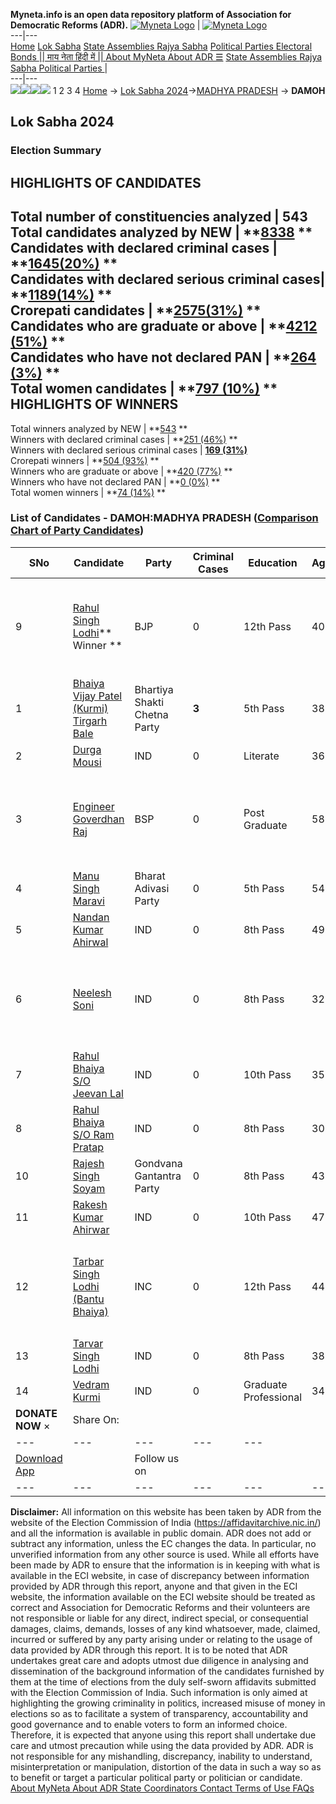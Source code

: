 **Myneta.info is an open data repository platform of Association for Democratic Reforms (ADR).**
[![Myneta Logo](https://www.myneta.info/lib/img/myneta-logo.png)](https://www.myneta.info/) | [![Myneta Logo](https://www.myneta.info/lib/img/adr-logo.png)](https://adrindia.org)  
---|---  
[Home](https://www.myneta.info/) [Lok Sabha](https://www.myneta.info/#ls "Lok Sabha") [ State Assemblies ](https://www.myneta.info/#sa "State Assemblies") [Rajya Sabha](https://www.myneta.info/#rs "Rajya Sabha") [Political Parties ](https://www.myneta.info/party "Political Parties") [ Electoral Bonds ](https://www.myneta.info/electoral_bonds "Electoral Bonds") [ || माय नेता हिंदी में || ](https://translate.google.co.in/translate?prev=hp&hl=en&js=y&u=www.myneta.info&sl=en&tl=hi&history_state0=) [ About MyNeta ](https://adrindia.org/content/about-myneta) [ About ADR ](https://adrindia.org/about-adr/who-we-are) [☰](javascript:void\(0\))
[ State Assemblies ](https://www.myneta.info/#sa "State Assemblies") [ Rajya Sabha ](https://www.myneta.info/#rs "Rajya Sabha") [ Political Parties ](https://www.myneta.info/party "Political Parties")
|   
---|---  
![](https://www.myneta.info/lib/img/banner/banner-1.png)![](https://www.myneta.info/lib/img/banner/banner-2.png)![](https://www.myneta.info/lib/img/banner/banner-3.png)![](https://www.myneta.info/lib/img/banner/banner-4.png)
1  2  3  4 
[Home](https://www.myneta.info/) → [Lok Sabha 2024](https://www.myneta.info/LokSabha2024/)→[MADHYA PRADESH](https://www.myneta.info/LokSabha2024/index.php?action=show_constituencies&state_id=20) → **DAMOH**
### 
## Lok Sabha 2024
###  Election Summary 
HIGHLIGHTS OF CANDIDATES  
---  
Total number of constituencies analyzed |  543   
Total candidates analyzed by NEW | **[8338](https://www.myneta.info/LokSabha2024/index.php?action=summary&subAction=candidates_analyzed&sort=candidate#summary) **  
Candidates with declared criminal cases | **[1645(20%)](https://www.myneta.info/LokSabha2024/index.php?action=summary&subAction=crime&sort=candidate#summary) **  
Candidates with declared serious criminal cases| **[1189(14%)](https://www.myneta.info/LokSabha2024/index.php?action=summary&subAction=serious_crime&sort=candidate#summary) **  
Crorepati candidates | **[2575(31%)](https://www.myneta.info/LokSabha2024/index.php?action=summary&subAction=crorepati&sort=candidate#summary) **  
Candidates who are graduate or above | **[4212 (51%)](https://www.myneta.info/LokSabha2024/index.php?action=summary&subAction=education&sort=candidate#summary) **  
Candidates who have not declared PAN | **[264 (3%)](https://www.myneta.info/LokSabha2024/index.php?action=summary&subAction=without_pan&sort=candidate#summary) **  
Total women candidates | **[797 (10%)](https://www.myneta.info/LokSabha2024/index.php?action=summary&subAction=women_candidate&sort=candidate#summary) **  
HIGHLIGHTS OF WINNERS  
---  
Total winners analyzed by NEW | **[543](https://www.myneta.info/LokSabha2024/index.php?action=summary&subAction=winner_analyzed&sort=candidate#summary) **  
Winners with declared criminal cases | **[251 (46%)](https://www.myneta.info/LokSabha2024/index.php?action=summary&subAction=winner_crime&sort=candidate#summary) **  
Winners with declared serious criminal cases | **[169 (31%)](https://www.myneta.info/LokSabha2024/index.php?action=summary&subAction=winner_serious_crime&sort=candidate#summary)**  
Crorepati winners | **[504 (93%)](https://www.myneta.info/LokSabha2024/index.php?action=summary&subAction=winner_crorepati&sort=candidate#summary) **  
Winners who are graduate or above | **[420 (77%)](https://www.myneta.info/LokSabha2024/index.php?action=summary&subAction=winner_education&sort=candidate#summary) **  
Winners who have not declared PAN | **[0 (0%)](https://www.myneta.info/LokSabha2024/index.php?action=summary&subAction=winner_without_pan&sort=candidate#summary) **  
Total women winners | **[74 (14%)](https://www.myneta.info/LokSabha2024/index.php?action=summary&subAction=winner_women&sort=candidate#summary) **  
### List of Candidates - DAMOH:MADHYA PRADESH ([Comparison Chart of Party Candidates](https://www.myneta.info/LokSabha2024/comparisonchart.php?constituency_id=235))
SNo | Candidate| Party| Criminal Cases| Education| Age| Total Assets| Liabilities  
---|---|---|---|---|---|---|---  
9  | [Rahul Singh Lodhi](https://www.myneta.info/LokSabha2024/candidate.php?candidate_id=1831)** Winner ** | BJP | 0 | 12th Pass| 40 | ![](https://myneta.info/image_v2.php?myneta_folder=LokSabha2024&candidate_id=1831&col=ta) | ![](https://myneta.info/image_v2.php?myneta_folder=LokSabha2024&candidate_id=1831&col=lia)  
1  | [Bhaiya Vijay Patel (Kurmi) Tirgarh Bale](https://www.myneta.info/LokSabha2024/candidate.php?candidate_id=2445) | Bhartiya Shakti Chetna Party | **3** | 5th Pass| 38 | Rs 22,66,000 ~ 22 Lacs+ | Rs 0 ~   
2  | [Durga Mousi](https://www.myneta.info/LokSabha2024/candidate.php?candidate_id=3165) | IND | 0 | Literate| 36 | Rs 7,31,500 ~ 7 Lacs+ | Rs 0 ~   
3  | [Engineer Goverdhan Raj](https://www.myneta.info/LokSabha2024/candidate.php?candidate_id=2446) | BSP | 0 | Post Graduate| 58 | ![](https://myneta.info/image_v2.php?myneta_folder=LokSabha2024&candidate_id=2446&col=ta) | ![](https://myneta.info/image_v2.php?myneta_folder=LokSabha2024&candidate_id=2446&col=lia)  
4  | [Manu Singh Maravi](https://www.myneta.info/LokSabha2024/candidate.php?candidate_id=2444) | Bharat Adivasi Party | 0 | 5th Pass| 54 | Rs 28,58,600 ~ 28 Lacs+ | Rs 0 ~   
5  | [Nandan Kumar Ahirwal](https://www.myneta.info/LokSabha2024/candidate.php?candidate_id=3169) | IND | 0 | 8th Pass| 49 | Rs 5,88,500 ~ 5 Lacs+ | Rs 1,40,000 ~ 1 Lacs+  
6  | [Neelesh Soni](https://www.myneta.info/LokSabha2024/candidate.php?candidate_id=2448) | IND | 0 | 8th Pass| 32 | ![](https://myneta.info/image_v2.php?myneta_folder=LokSabha2024&candidate_id=2448&col=ta) | ![](https://myneta.info/image_v2.php?myneta_folder=LokSabha2024&candidate_id=2448&col=lia)  
7  | [Rahul Bhaiya S/O Jeevan Lal](https://www.myneta.info/LokSabha2024/candidate.php?candidate_id=3163) | IND | 0 | 10th Pass| 35 | Rs 33,768 ~ 33 Thou+ | Rs 0 ~   
8  | [Rahul Bhaiya S/O Ram Pratap](https://www.myneta.info/LokSabha2024/candidate.php?candidate_id=3164) | IND | 0 | 8th Pass| 30 | Rs 7,75,000 ~ 7 Lacs+ | Rs 0 ~   
10  | [Rajesh Singh Soyam](https://www.myneta.info/LokSabha2024/candidate.php?candidate_id=2443) | Gondvana Gantantra Party | 0 | 8th Pass| 43 | Rs 9,41,500 ~ 9 Lacs+ | Rs 0 ~   
11  | [Rakesh Kumar Ahirwar](https://www.myneta.info/LokSabha2024/candidate.php?candidate_id=2449) | IND | 0 | 10th Pass| 47 | Rs 8,76,147 ~ 8 Lacs+ | Rs 0 ~   
12  | [Tarbar Singh Lodhi (Bantu Bhaiya)](https://www.myneta.info/LokSabha2024/candidate.php?candidate_id=2095) | INC | 0 | 12th Pass| 44 | ![](https://myneta.info/image_v2.php?myneta_folder=LokSabha2024&candidate_id=2095&col=ta) | ![](https://myneta.info/image_v2.php?myneta_folder=LokSabha2024&candidate_id=2095&col=lia)  
13  | [Tarvar Singh Lodhi](https://www.myneta.info/LokSabha2024/candidate.php?candidate_id=3167) | IND | 0 | 8th Pass| 38 | Rs 22,03,000 ~ 22 Lacs+ | Rs 0 ~   
14  | [Vedram Kurmi](https://www.myneta.info/LokSabha2024/candidate.php?candidate_id=2447) | IND | 0 | Graduate Professional| 34 | Rs 38,95,000 ~ 38 Lacs+ | Rs 0 ~   
|  **DONATE NOW** × |  Share On:  | [](https://api.whatsapp.com/send?text=https%3A%2F%2Fmyneta.info%2Fpunjab2022%2Findex.php%3Faction%3Dshow_constituencies%26state_id%3D19) | [](https://www.facebook.com/sharer/sharer.php?u=https%3A%2F%2Fmyneta.info%2Fpunjab2022%2Findex.php%3Faction%3Dshow_constituencies%26state_id%3D19) | [](https://twitter.com/share?url=https%3A%2F%2Fmyneta.info%2Fpunjab2022%2Findex.php%3Faction%3Dshow_constituencies%26state_id%3D19)  
---|---|---|---|---  
| [ Download App ](https://play.google.com/store/apps/details?id=com.webrosoft.myneta1&pcampaignid=pcampaignidMKT-Other-global-all-co-prtnr-py-PartBadge-Mar2515-1) | [](https://play.google.com/store/apps/details?id=com.webrosoft.myneta1&pcampaignid=pcampaignidMKT-Other-global-all-co-prtnr-py-PartBadge-Mar2515-1) |  Follow us on  | [](https://www.facebook.com/adrindia.org/) | [](https://twitter.com/adrspeaks) | [](https://groups.google.com/g/national-election-watch?hl=en&pli=1) | [](https://www.instagram.com/adrspeaks/) | [](https://www.youtube.com/user/adrspeaks) | [](https://sharechat.com/profile/adrspeaks)  
---|---|---|---|---|---|---|---|---  
**Disclaimer:** All information on this website has been taken by ADR from the website of the Election Commission of India (https://affidavitarchive.nic.in/) and all the information is available in public domain. ADR does not add or subtract any information, unless the EC changes the data. In particular, no unverified information from any other source is used. While all efforts have been made by ADR to ensure that the information is in keeping with what is available in the ECI website, in case of discrepancy between information provided by ADR through this report, anyone and that given in the ECI website, the information available on the ECI website should be treated as correct and Association for Democratic Reforms and their volunteers are not responsible or liable for any direct, indirect special, or consequential damages, claims, demands, losses of any kind whatsoever, made, claimed, incurred or suffered by any party arising under or relating to the usage of data provided by ADR through this report. It is to be noted that ADR undertakes great care and adopts utmost due diligence in analysing and dissemination of the background information of the candidates furnished by them at the time of elections from the duly self-sworn affidavits submitted with the Election Commission of India. Such information is only aimed at highlighting the growing criminality in politics, increased misuse of money in elections so as to facilitate a system of transparency, accountability and good governance and to enable voters to form an informed choice. Therefore, it is expected that anyone using this report shall undertake due care and utmost precaution while using the data provided by ADR. ADR is not responsible for any mishandling, discrepancy, inability to understand, misinterpretation or manipulation, distortion of the data in such a way so as to benefit or target a particular political party or politician or candidate. 
[ About MyNeta ](https://adrindia.org/content/about-myneta) [ About ADR ](https://adrindia.org/about-adr/who-we-are) [ State Coordinators ](https://adrindia.org/about-adr/state-coordinators) [ Contact ](https://adrindia.org/contact-us) [ Terms of Use ](https://adrindia.org/content/adr-terms-use) [ FAQs ](https://adrindia.org/content/faqs)
